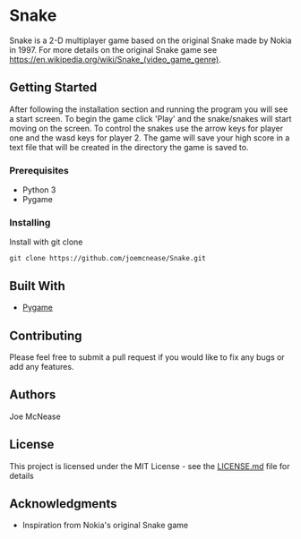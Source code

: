 # Snake

Snake is a 2-D multiplayer game based on the original Snake made by Nokia in 1997. For more details on the original Snake game see https://en.wikipedia.org/wiki/Snake_(video_game_genre).

## Getting Started

After following the installation section and running the program you will see a start screen. To begin the game click 'Play' and the snake/snakes will start moving on the screen. To control the snakes use the arrow keys for player one and the wasd keys for player 2. The game will save your high score in a text file that will be created in the directory the game is saved to.

### Prerequisites

* Python 3
* Pygame

### Installing

Install with git clone
```
git clone https://github.com/joemcnease/Snake.git
```

## Built With

* [Pygame](https://www.pygame.org/docs/)

## Contributing

Please feel free to submit a pull request if you would like to fix any bugs or add any features.

## Authors

Joe McNease

## License

This project is licensed under the MIT License - see the [LICENSE.md](LICENSE.md) file for details

## Acknowledgments

* Inspiration from Nokia's original Snake game
